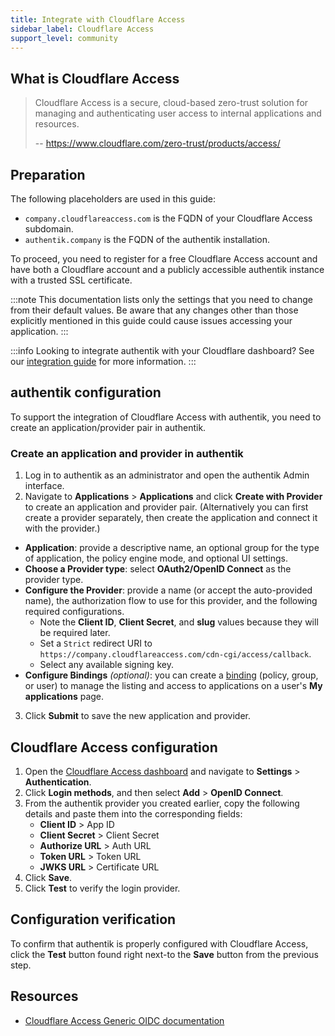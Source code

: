 ```yaml
---
title: Integrate with Cloudflare Access
sidebar_label: Cloudflare Access
support_level: community
---
```


## What is Cloudflare Access

> Cloudflare Access is a secure, cloud-based zero-trust solution for managing and authenticating user access to internal applications and resources.
>
> -- https://www.cloudflare.com/zero-trust/products/access/

## Preparation

The following placeholders are used in this guide:

- `company.cloudflareaccess.com` is the FQDN of your Cloudflare Access subdomain.
- `authentik.company` is the FQDN of the authentik installation.

To proceed, you need to register for a free Cloudflare Access account and have both a Cloudflare account and a publicly accessible authentik instance with a trusted SSL certificate.

:::note
This documentation lists only the settings that you need to change from their default values. Be aware that any changes other than those explicitly mentioned in this guide could cause issues accessing your application.
:::

:::info Looking to integrate authentik with your Cloudflare dashboard? See our [integration guide](../../platforms/cloudflare/index.md) for more information.
:::

## authentik configuration

To support the integration of Cloudflare Access with authentik, you need to create an application/provider pair in authentik.

### Create an application and provider in authentik

1. Log in to authentik as an administrator and open the authentik Admin interface.
2. Navigate to **Applications** > **Applications** and click **Create with Provider** to create an application and provider pair. (Alternatively you can first create a provider separately, then create the application and connect it with the provider.)

- **Application**: provide a descriptive name, an optional group for the type of application, the policy engine mode, and optional UI settings.
- **Choose a Provider type**: select **OAuth2/OpenID Connect** as the provider type.
- **Configure the Provider**: provide a name (or accept the auto-provided name), the authorization flow to use for this provider, and the following required configurations.
    - Note the **Client ID**, **Client Secret**, and **slug** values because they will be required later.
    - Set a `Strict` redirect URI to `https://company.cloudflareaccess.com/cdn-cgi/access/callback`.
    - Select any available signing key.
- **Configure Bindings** _(optional)_: you can create a [binding](/docs/add-secure-apps/flows-stages/bindings/) (policy, group, or user) to manage the listing and access to applications on a user's **My applications** page.

3. Click **Submit** to save the new application and provider.

## Cloudflare Access configuration

1. Open the [Cloudflare Access dashboard](https://one.dash.cloudflare.com) and navigate to **Settings** > **Authentication**.
2. Click **Login methods**, and then select **Add** > **OpenID Connect**.
3. From the authentik provider you created earlier, copy the following details and paste them into the corresponding fields:
    - **Client ID** > App ID
    - **Client Secret** > Client Secret
    - **Authorize URL** > Auth URL
    - **Token URL** > Token URL
    - **JWKS URL** > Certificate URL
4. Click **Save**.
5. Click **Test** to verify the login provider.

## Configuration verification

To confirm that authentik is properly configured with Cloudflare Access, click the **Test** button found right next-to the **Save** button from the previous step.

## Resources

- [Cloudflare Access Generic OIDC documentation](https://developers.cloudflare.com/cloudflare-one/identity/idp-integration/generic-oidc/)
